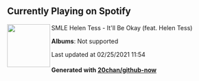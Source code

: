 ## Currently Playing on Spotify

[<img align="left" width="100" src="https://i.scdn.co/image/ab67616d0000b27321c74547c76df83c2c4212fc">](https://open.spotify.com/album/3k1FSt3sOOVcT9zEt9ukEo)

SMLE Helen Tess - It'll Be Okay (feat. Helen Tess)

**Albums**: Not supported

Last updated at 02/25/2021 11:54

#### Generated with [20chan/github-now](https://github.com/20chan/github-now)


<!--
**20chan/20chan** is a ✨ _special_ ✨ repository because its `README.md` (this file) appears on your GitHub profile.

Here are some ideas to get you started:

- 🔭 I’m currently working on ...
- 🌱 I’m currently learning ...
- 👯 I’m looking to collaborate on ...
- 🤔 I’m looking for help with ...
- 💬 Ask me about ...
- 📫 How to reach me: ...
- 😄 Pronouns: ...
- ⚡ Fun fact: ...
-->
